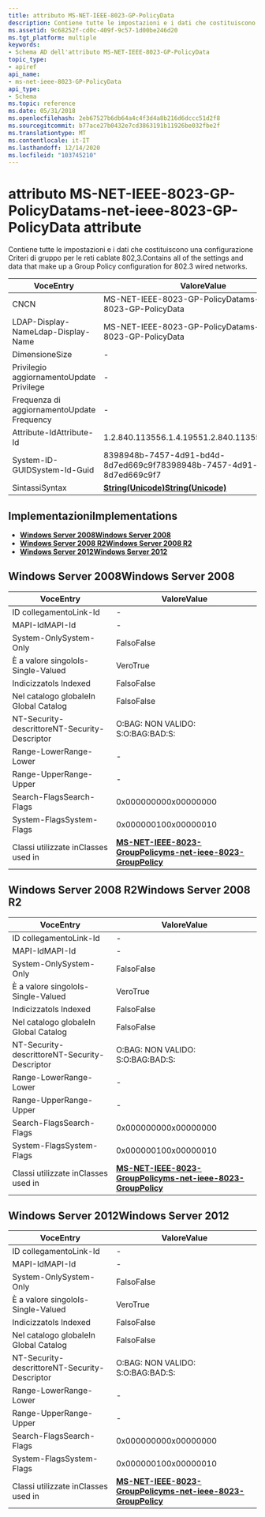 ```yaml
---
title: attributo MS-NET-IEEE-8023-GP-PolicyData
description: Contiene tutte le impostazioni e i dati che costituiscono una configurazione Criteri di gruppo per le reti cablate 802,3.
ms.assetid: 9c68252f-cd0c-409f-9c57-1d00be246d20
ms.tgt_platform: multiple
keywords:
- Schema AD dell'attributo MS-NET-IEEE-8023-GP-PolicyData
topic_type:
- apiref
api_name:
- ms-net-ieee-8023-GP-PolicyData
api_type:
- Schema
ms.topic: reference
ms.date: 05/31/2018
ms.openlocfilehash: 2eb67527b6db64a4c4f3d4a8b216d6dccc51d2f8
ms.sourcegitcommit: b77ace27b0432e7cd3863191b11926be032fbe2f
ms.translationtype: MT
ms.contentlocale: it-IT
ms.lasthandoff: 12/14/2020
ms.locfileid: "103745210"
---
```

# <a name="ms-net-ieee-8023-gp-policydata-attribute"></a><span data-ttu-id="b5ebd-104">attributo MS-NET-IEEE-8023-GP-PolicyData</span><span class="sxs-lookup"><span data-stu-id="b5ebd-104">ms-net-ieee-8023-GP-PolicyData attribute</span></span>

<span data-ttu-id="b5ebd-105">Contiene tutte le impostazioni e i dati che costituiscono una configurazione Criteri di gruppo per le reti cablate 802,3.</span><span class="sxs-lookup"><span data-stu-id="b5ebd-105">Contains all of the settings and data that make up a Group Policy configuration for 802.3 wired networks.</span></span>



| <span data-ttu-id="b5ebd-106">Voce</span><span class="sxs-lookup"><span data-stu-id="b5ebd-106">Entry</span></span> | <span data-ttu-id="b5ebd-107">Valore</span><span class="sxs-lookup"><span data-stu-id="b5ebd-107">Value</span></span> |
|-------------------|---------------------------------------------|
| <span data-ttu-id="b5ebd-108">CN</span><span class="sxs-lookup"><span data-stu-id="b5ebd-108">CN</span></span>                | <span data-ttu-id="b5ebd-109">MS-NET-IEEE-8023-GP-PolicyData</span><span class="sxs-lookup"><span data-stu-id="b5ebd-109">ms-net-ieee-8023-GP-PolicyData</span></span>              |
| <span data-ttu-id="b5ebd-110">LDAP-Display-Name</span><span class="sxs-lookup"><span data-stu-id="b5ebd-110">Ldap-Display-Name</span></span> | <span data-ttu-id="b5ebd-111">MS-NET-IEEE-8023-GP-PolicyData</span><span class="sxs-lookup"><span data-stu-id="b5ebd-111">ms-net-ieee-8023-GP-PolicyData</span></span>              |
| <span data-ttu-id="b5ebd-112">Dimensione</span><span class="sxs-lookup"><span data-stu-id="b5ebd-112">Size</span></span>              | \-                                          |
| <span data-ttu-id="b5ebd-113">Privilegio aggiornamento</span><span class="sxs-lookup"><span data-stu-id="b5ebd-113">Update Privilege</span></span>  | \-                                          |
| <span data-ttu-id="b5ebd-114">Frequenza di aggiornamento</span><span class="sxs-lookup"><span data-stu-id="b5ebd-114">Update Frequency</span></span>  | \-                                          |
| <span data-ttu-id="b5ebd-115">Attribute-Id</span><span class="sxs-lookup"><span data-stu-id="b5ebd-115">Attribute-Id</span></span>      | <span data-ttu-id="b5ebd-116">1.2.840.113556.1.4.1955</span><span class="sxs-lookup"><span data-stu-id="b5ebd-116">1.2.840.113556.1.4.1955</span></span>                     |
| <span data-ttu-id="b5ebd-117">System-ID-GUID</span><span class="sxs-lookup"><span data-stu-id="b5ebd-117">System-Id-Guid</span></span>    | <span data-ttu-id="b5ebd-118">8398948b-7457-4d91-bd4d-8d7ed669c9f7</span><span class="sxs-lookup"><span data-stu-id="b5ebd-118">8398948b-7457-4d91-bd4d-8d7ed669c9f7</span></span>        |
| <span data-ttu-id="b5ebd-119">Sintassi</span><span class="sxs-lookup"><span data-stu-id="b5ebd-119">Syntax</span></span>            | [<span data-ttu-id="b5ebd-120">**String(Unicode)**</span><span class="sxs-lookup"><span data-stu-id="b5ebd-120">**String(Unicode)**</span></span>](s-string-unicode.md) |



## <a name="implementations"></a><span data-ttu-id="b5ebd-121">Implementazioni</span><span class="sxs-lookup"><span data-stu-id="b5ebd-121">Implementations</span></span>

-   [<span data-ttu-id="b5ebd-122">**Windows Server 2008**</span><span class="sxs-lookup"><span data-stu-id="b5ebd-122">**Windows Server 2008**</span></span>](#windows-server-2008)
-   [<span data-ttu-id="b5ebd-123">**Windows Server 2008 R2**</span><span class="sxs-lookup"><span data-stu-id="b5ebd-123">**Windows Server 2008 R2**</span></span>](#windows-server-2008-r2)
-   [<span data-ttu-id="b5ebd-124">**Windows Server 2012**</span><span class="sxs-lookup"><span data-stu-id="b5ebd-124">**Windows Server 2012**</span></span>](#windows-server-2012)

## <a name="windows-server-2008"></a><span data-ttu-id="b5ebd-125">Windows Server 2008</span><span class="sxs-lookup"><span data-stu-id="b5ebd-125">Windows Server 2008</span></span>



| <span data-ttu-id="b5ebd-126">Voce</span><span class="sxs-lookup"><span data-stu-id="b5ebd-126">Entry</span></span> | <span data-ttu-id="b5ebd-127">Valore</span><span class="sxs-lookup"><span data-stu-id="b5ebd-127">Value</span></span> |
|------------------------|-----------------------------------------------------------------------------------|
| <span data-ttu-id="b5ebd-128">ID collegamento</span><span class="sxs-lookup"><span data-stu-id="b5ebd-128">Link-Id</span></span>                | \-                                                                                |
| <span data-ttu-id="b5ebd-129">MAPI-Id</span><span class="sxs-lookup"><span data-stu-id="b5ebd-129">MAPI-Id</span></span>                | \-                                                                                |
| <span data-ttu-id="b5ebd-130">System-Only</span><span class="sxs-lookup"><span data-stu-id="b5ebd-130">System-Only</span></span>            | <span data-ttu-id="b5ebd-131">Falso</span><span class="sxs-lookup"><span data-stu-id="b5ebd-131">False</span></span>                                                                             |
| <span data-ttu-id="b5ebd-132">È a valore singolo</span><span class="sxs-lookup"><span data-stu-id="b5ebd-132">Is-Single-Valued</span></span>       | <span data-ttu-id="b5ebd-133">Vero</span><span class="sxs-lookup"><span data-stu-id="b5ebd-133">True</span></span>                                                                              |
| <span data-ttu-id="b5ebd-134">Indicizzato</span><span class="sxs-lookup"><span data-stu-id="b5ebd-134">Is Indexed</span></span>             | <span data-ttu-id="b5ebd-135">Falso</span><span class="sxs-lookup"><span data-stu-id="b5ebd-135">False</span></span>                                                                             |
| <span data-ttu-id="b5ebd-136">Nel catalogo globale</span><span class="sxs-lookup"><span data-stu-id="b5ebd-136">In Global Catalog</span></span>      | <span data-ttu-id="b5ebd-137">Falso</span><span class="sxs-lookup"><span data-stu-id="b5ebd-137">False</span></span>                                                                             |
| <span data-ttu-id="b5ebd-138">NT-Security-descrittore</span><span class="sxs-lookup"><span data-stu-id="b5ebd-138">NT-Security-Descriptor</span></span> | <span data-ttu-id="b5ebd-139">O:BAG: NON VALIDO: S:</span><span class="sxs-lookup"><span data-stu-id="b5ebd-139">O:BAG:BAD:S:</span></span>                                                                      |
| <span data-ttu-id="b5ebd-140">Range-Lower</span><span class="sxs-lookup"><span data-stu-id="b5ebd-140">Range-Lower</span></span>            | \-                                                                                |
| <span data-ttu-id="b5ebd-141">Range-Upper</span><span class="sxs-lookup"><span data-stu-id="b5ebd-141">Range-Upper</span></span>            | \-                                                                                |
| <span data-ttu-id="b5ebd-142">Search-Flags</span><span class="sxs-lookup"><span data-stu-id="b5ebd-142">Search-Flags</span></span>           | <span data-ttu-id="b5ebd-143">0x00000000</span><span class="sxs-lookup"><span data-stu-id="b5ebd-143">0x00000000</span></span>                                                                        |
| <span data-ttu-id="b5ebd-144">System-Flags</span><span class="sxs-lookup"><span data-stu-id="b5ebd-144">System-Flags</span></span>           | <span data-ttu-id="b5ebd-145">0x00000010</span><span class="sxs-lookup"><span data-stu-id="b5ebd-145">0x00000010</span></span>                                                                        |
| <span data-ttu-id="b5ebd-146">Classi utilizzate in</span><span class="sxs-lookup"><span data-stu-id="b5ebd-146">Classes used in</span></span>        | [<span data-ttu-id="b5ebd-147">**MS-NET-IEEE-8023-GroupPolicy**</span><span class="sxs-lookup"><span data-stu-id="b5ebd-147">**ms-net-ieee-8023-GroupPolicy**</span></span>](c-ms-net-ieee-8023-grouppolicy.md)<br/> |



## <a name="windows-server-2008-r2"></a><span data-ttu-id="b5ebd-148">Windows Server 2008 R2</span><span class="sxs-lookup"><span data-stu-id="b5ebd-148">Windows Server 2008 R2</span></span>



| <span data-ttu-id="b5ebd-149">Voce</span><span class="sxs-lookup"><span data-stu-id="b5ebd-149">Entry</span></span> | <span data-ttu-id="b5ebd-150">Valore</span><span class="sxs-lookup"><span data-stu-id="b5ebd-150">Value</span></span> |
|------------------------|-----------------------------------------------------------------------------------|
| <span data-ttu-id="b5ebd-151">ID collegamento</span><span class="sxs-lookup"><span data-stu-id="b5ebd-151">Link-Id</span></span>                | \-                                                                                |
| <span data-ttu-id="b5ebd-152">MAPI-Id</span><span class="sxs-lookup"><span data-stu-id="b5ebd-152">MAPI-Id</span></span>                | \-                                                                                |
| <span data-ttu-id="b5ebd-153">System-Only</span><span class="sxs-lookup"><span data-stu-id="b5ebd-153">System-Only</span></span>            | <span data-ttu-id="b5ebd-154">Falso</span><span class="sxs-lookup"><span data-stu-id="b5ebd-154">False</span></span>                                                                             |
| <span data-ttu-id="b5ebd-155">È a valore singolo</span><span class="sxs-lookup"><span data-stu-id="b5ebd-155">Is-Single-Valued</span></span>       | <span data-ttu-id="b5ebd-156">Vero</span><span class="sxs-lookup"><span data-stu-id="b5ebd-156">True</span></span>                                                                              |
| <span data-ttu-id="b5ebd-157">Indicizzato</span><span class="sxs-lookup"><span data-stu-id="b5ebd-157">Is Indexed</span></span>             | <span data-ttu-id="b5ebd-158">Falso</span><span class="sxs-lookup"><span data-stu-id="b5ebd-158">False</span></span>                                                                             |
| <span data-ttu-id="b5ebd-159">Nel catalogo globale</span><span class="sxs-lookup"><span data-stu-id="b5ebd-159">In Global Catalog</span></span>      | <span data-ttu-id="b5ebd-160">Falso</span><span class="sxs-lookup"><span data-stu-id="b5ebd-160">False</span></span>                                                                             |
| <span data-ttu-id="b5ebd-161">NT-Security-descrittore</span><span class="sxs-lookup"><span data-stu-id="b5ebd-161">NT-Security-Descriptor</span></span> | <span data-ttu-id="b5ebd-162">O:BAG: NON VALIDO: S:</span><span class="sxs-lookup"><span data-stu-id="b5ebd-162">O:BAG:BAD:S:</span></span>                                                                      |
| <span data-ttu-id="b5ebd-163">Range-Lower</span><span class="sxs-lookup"><span data-stu-id="b5ebd-163">Range-Lower</span></span>            | \-                                                                                |
| <span data-ttu-id="b5ebd-164">Range-Upper</span><span class="sxs-lookup"><span data-stu-id="b5ebd-164">Range-Upper</span></span>            | \-                                                                                |
| <span data-ttu-id="b5ebd-165">Search-Flags</span><span class="sxs-lookup"><span data-stu-id="b5ebd-165">Search-Flags</span></span>           | <span data-ttu-id="b5ebd-166">0x00000000</span><span class="sxs-lookup"><span data-stu-id="b5ebd-166">0x00000000</span></span>                                                                        |
| <span data-ttu-id="b5ebd-167">System-Flags</span><span class="sxs-lookup"><span data-stu-id="b5ebd-167">System-Flags</span></span>           | <span data-ttu-id="b5ebd-168">0x00000010</span><span class="sxs-lookup"><span data-stu-id="b5ebd-168">0x00000010</span></span>                                                                        |
| <span data-ttu-id="b5ebd-169">Classi utilizzate in</span><span class="sxs-lookup"><span data-stu-id="b5ebd-169">Classes used in</span></span>        | [<span data-ttu-id="b5ebd-170">**MS-NET-IEEE-8023-GroupPolicy**</span><span class="sxs-lookup"><span data-stu-id="b5ebd-170">**ms-net-ieee-8023-GroupPolicy**</span></span>](c-ms-net-ieee-8023-grouppolicy.md)<br/> |



## <a name="windows-server-2012"></a><span data-ttu-id="b5ebd-171">Windows Server 2012</span><span class="sxs-lookup"><span data-stu-id="b5ebd-171">Windows Server 2012</span></span>



| <span data-ttu-id="b5ebd-172">Voce</span><span class="sxs-lookup"><span data-stu-id="b5ebd-172">Entry</span></span> | <span data-ttu-id="b5ebd-173">Valore</span><span class="sxs-lookup"><span data-stu-id="b5ebd-173">Value</span></span> |
|------------------------|-----------------------------------------------------------------------------------|
| <span data-ttu-id="b5ebd-174">ID collegamento</span><span class="sxs-lookup"><span data-stu-id="b5ebd-174">Link-Id</span></span>                | \-                                                                                |
| <span data-ttu-id="b5ebd-175">MAPI-Id</span><span class="sxs-lookup"><span data-stu-id="b5ebd-175">MAPI-Id</span></span>                | \-                                                                                |
| <span data-ttu-id="b5ebd-176">System-Only</span><span class="sxs-lookup"><span data-stu-id="b5ebd-176">System-Only</span></span>            | <span data-ttu-id="b5ebd-177">Falso</span><span class="sxs-lookup"><span data-stu-id="b5ebd-177">False</span></span>                                                                             |
| <span data-ttu-id="b5ebd-178">È a valore singolo</span><span class="sxs-lookup"><span data-stu-id="b5ebd-178">Is-Single-Valued</span></span>       | <span data-ttu-id="b5ebd-179">Vero</span><span class="sxs-lookup"><span data-stu-id="b5ebd-179">True</span></span>                                                                              |
| <span data-ttu-id="b5ebd-180">Indicizzato</span><span class="sxs-lookup"><span data-stu-id="b5ebd-180">Is Indexed</span></span>             | <span data-ttu-id="b5ebd-181">Falso</span><span class="sxs-lookup"><span data-stu-id="b5ebd-181">False</span></span>                                                                             |
| <span data-ttu-id="b5ebd-182">Nel catalogo globale</span><span class="sxs-lookup"><span data-stu-id="b5ebd-182">In Global Catalog</span></span>      | <span data-ttu-id="b5ebd-183">Falso</span><span class="sxs-lookup"><span data-stu-id="b5ebd-183">False</span></span>                                                                             |
| <span data-ttu-id="b5ebd-184">NT-Security-descrittore</span><span class="sxs-lookup"><span data-stu-id="b5ebd-184">NT-Security-Descriptor</span></span> | <span data-ttu-id="b5ebd-185">O:BAG: NON VALIDO: S:</span><span class="sxs-lookup"><span data-stu-id="b5ebd-185">O:BAG:BAD:S:</span></span>                                                                      |
| <span data-ttu-id="b5ebd-186">Range-Lower</span><span class="sxs-lookup"><span data-stu-id="b5ebd-186">Range-Lower</span></span>            | \-                                                                                |
| <span data-ttu-id="b5ebd-187">Range-Upper</span><span class="sxs-lookup"><span data-stu-id="b5ebd-187">Range-Upper</span></span>            | \-                                                                                |
| <span data-ttu-id="b5ebd-188">Search-Flags</span><span class="sxs-lookup"><span data-stu-id="b5ebd-188">Search-Flags</span></span>           | <span data-ttu-id="b5ebd-189">0x00000000</span><span class="sxs-lookup"><span data-stu-id="b5ebd-189">0x00000000</span></span>                                                                        |
| <span data-ttu-id="b5ebd-190">System-Flags</span><span class="sxs-lookup"><span data-stu-id="b5ebd-190">System-Flags</span></span>           | <span data-ttu-id="b5ebd-191">0x00000010</span><span class="sxs-lookup"><span data-stu-id="b5ebd-191">0x00000010</span></span>                                                                        |
| <span data-ttu-id="b5ebd-192">Classi utilizzate in</span><span class="sxs-lookup"><span data-stu-id="b5ebd-192">Classes used in</span></span>        | [<span data-ttu-id="b5ebd-193">**MS-NET-IEEE-8023-GroupPolicy**</span><span class="sxs-lookup"><span data-stu-id="b5ebd-193">**ms-net-ieee-8023-GroupPolicy**</span></span>](c-ms-net-ieee-8023-grouppolicy.md)<br/> |



 

 





